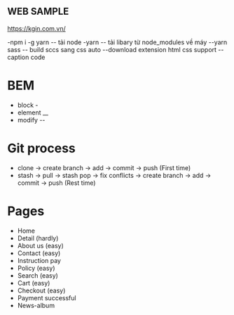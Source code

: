 ## WEB SAMPLE

https://kgin.com.vn/

-npm i -g yarn -- tải node
-yarn -- tải libary từ node_modules về máy
--yarn sass -- build sccs sang css auto
--download extension html css support -- caption code

# BEM

- block -
- element \_\_
- modify --

# Git process

- clone -> create branch -> add -> commit -> push (First time)
- stash -> pull -> stash pop -> fix conflicts -> create branch -> add -> commit -> push (Rest time)

# Pages

- Home
- Detail (hardly)
- About us (easy)
- Contact (easy)
- Instruction pay
- Policy (easy)
- Search (easy)
- Cart (easy)
- Checkout (easy)
- Payment successful
- News-album
